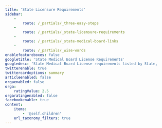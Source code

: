 ```yaml
---
title: 'State Licensure Requirements'
sidebar:
    -
        route: /_partials/_three-easy-steps
    -
        route: /_partials/_state-licensure-requirements
    -
        route: /_partials/_state-medical-board-links
    -
        route: /_partials/_wise-words
enablefeatureboxes: false
googletitle: 'State Medical Board License Requirements'
googledesc: 'State Medical Board License requirements listed by State, USMLE, PGT requirements for Physicians and Doctors for Licensing with any State Medical Board'
twitterenable: true
twittercardoptions: summary
articleenabled: false
orgaenabled: false
orga:
    ratingValue: 2.5
orgaratingenabled: false
facebookenable: true
content:
    items:
        - '@self.children'
    url_taxonomy_filters: true
---
```


